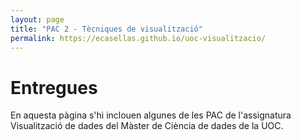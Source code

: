 ```yaml
---
layout: page
title: "PAC 2 - Tècniques de visualització"
permalink: https://ecasellas.github.io/uoc-visualitzacio/
---
```


# Entregues
En aquesta pàgina s'hi inclouen algunes de les PAC de l'assignatura Visualització de dades del Màster de Ciència de dades de la UOC.


